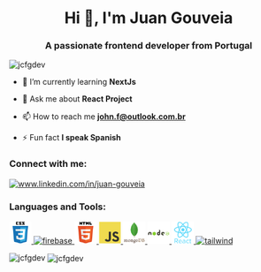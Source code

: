 <h1 align="center">Hi 👋, I'm Juan Gouveia</h1>
<h3 align="center">A passionate frontend developer from Portugal</h3>

<p align="left"> <img src="https://komarev.com/ghpvc/?username=jcfgdev&label=Profile%20views&color=0e75b6&style=flat" alt="jcfgdev" /> </p>

- 🌱 I’m currently learning **NextJs**

- 💬 Ask me about **React Project**

- 📫 How to reach me **john.f@outlook.com.br**

- ⚡ Fun fact **I speak Spanish**

<h3 align="left">Connect with me:</h3>
<p align="left">
<a href="https://linkedin.com/in/www.linkedin.com/in/juan-gouveia" target="blank"><img align="center" src="https://raw.githubusercontent.com/rahuldkjain/github-profile-readme-generator/master/src/images/icons/Social/linked-in-alt.svg" alt="www.linkedin.com/in/juan-gouveia" height="30" width="40" /></a>
</p>

<h3 align="left">Languages and Tools:</h3>
<p align="left"> <a href="https://www.w3schools.com/css/" target="_blank" rel="noreferrer"> <img src="https://raw.githubusercontent.com/devicons/devicon/master/icons/css3/css3-original-wordmark.svg" alt="css3" width="40" height="40"/> </a> <a href="https://firebase.google.com/" target="_blank" rel="noreferrer"> <img src="https://www.vectorlogo.zone/logos/firebase/firebase-icon.svg" alt="firebase" width="40" height="40"/> </a> <a href="https://www.w3.org/html/" target="_blank" rel="noreferrer"> <img src="https://raw.githubusercontent.com/devicons/devicon/master/icons/html5/html5-original-wordmark.svg" alt="html5" width="40" height="40"/> </a> <a href="https://developer.mozilla.org/en-US/docs/Web/JavaScript" target="_blank" rel="noreferrer"> <img src="https://raw.githubusercontent.com/devicons/devicon/master/icons/javascript/javascript-original.svg" alt="javascript" width="40" height="40"/> </a> <a href="https://www.mongodb.com/" target="_blank" rel="noreferrer"> <img src="https://raw.githubusercontent.com/devicons/devicon/master/icons/mongodb/mongodb-original-wordmark.svg" alt="mongodb" width="40" height="40"/> </a> <a href="https://nodejs.org" target="_blank" rel="noreferrer"> <img src="https://raw.githubusercontent.com/devicons/devicon/master/icons/nodejs/nodejs-original-wordmark.svg" alt="nodejs" width="40" height="40"/> </a> <a href="https://reactjs.org/" target="_blank" rel="noreferrer"> <img src="https://raw.githubusercontent.com/devicons/devicon/master/icons/react/react-original-wordmark.svg" alt="react" width="40" height="40"/> </a> <a href="https://tailwindcss.com/" target="_blank" rel="noreferrer"> <img src="https://www.vectorlogo.zone/logos/tailwindcss/tailwindcss-icon.svg" alt="tailwind" width="40" height="40"/> </a> </p>

<p><img align="left" src="https://github-readme-stats.vercel.app/api/top-langs?username=jcfgdev&show_icons=true&locale=en&layout=compact" alt="jcfgdev" /></p>

<p>&nbsp;<img align="center" src="https://github-readme-stats.vercel.app/api?username=jcfgdev&show_icons=true&locale=en" alt="jcfgdev" /></p>
